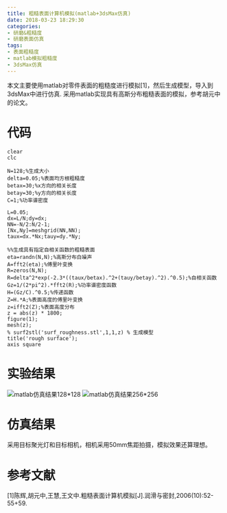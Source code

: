 ```yaml
---
title: 粗糙表面计算机模拟(matlab+3dsMax仿真)
date: 2018-03-23 18:29:30
categories:
- 研磨&粗糙度
- 研磨表面仿真
tags: 
- 表面粗糙度
- matlab模拟粗糙度
- 3dsMax仿真
---
```

本文主要使用matlab对零件表面的粗糙度进行模拟[1]，然后生成模型，导入到3dsMax中进行仿真.
采用matlab实现具有高斯分布粗糙表面的模拟，参考胡元中的论文。
# 代码 #
  
	clear
	clc
	
	N=128;%生成大小
	delta=0.05;%表面均方根粗糙度
	betax=30;%x方向的相关长度
	betay=30;%y方向的相关长度
	C=1;%功率谱密度
	
	L=0.05;
	dx=L/N;dy=dx;
	NN=-N/2:N/2-1;
	[Nx,Ny]=meshgrid(NN,NN);
	taux=dx.*Nx;tauy=dy.*Ny;
	
	%%生成具有指定自相关函数的粗糙表面
	eta=randn(N,N);%高斯分布白噪声
	A=fft2(eta);%傅里叶变换
	R=zeros(N,N);
	R=delta^2*exp(-2.3*((taux/betax).^2+(tauy/betay).^2).^0.5);%自相关函数
	Gz=1/(2*pi^2).*fft2(R);%功率谱密度函数
	H=(Gz/C).^0.5;%传递函数
	Z=H.*A;%表面高度的傅里叶变换
	z=ifft2(Z);%表面高度分布
	z = abs(z) * 1800;
	figure(1);
	mesh(z);
	% surf2stl('surf_roughness.stl',1,1,z) % 生成模型
	title('rough surface');
	axis square
	
# 实验结果 #
![matlab仿真结果128*128](http://mic-jasontang.github.io/imgs/surface_roughness.png)
![matlab仿真结果256*256](http://mic-jasontang.github.io/imgs/surface_roughness_256.png)
# 仿真结果 #
采用目标聚光灯和目标相机，相机采用50mm焦距拍摄，模拟效果还算理想。

# 参考文献 #
[1]陈辉,胡元中,王慧,王文中.粗糙表面计算机模拟[J].润滑与密封,2006(10):52-55+59.
